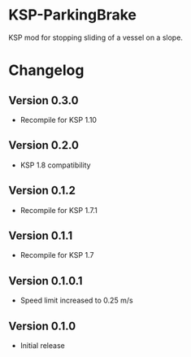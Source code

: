 # KSP-ParkingBrake
KSP mod for stopping sliding of a vessel on a slope.

# Changelog
## Version 0.3.0
- Recompile for KSP 1.10

## Version 0.2.0
- KSP 1.8 compatibility

## Version 0.1.2
- Recompile for KSP 1.7.1

## Version 0.1.1
- Recompile for KSP 1.7

## Version 0.1.0.1
- Speed limit increased to 0.25 m/s

## Version 0.1.0
- Initial release